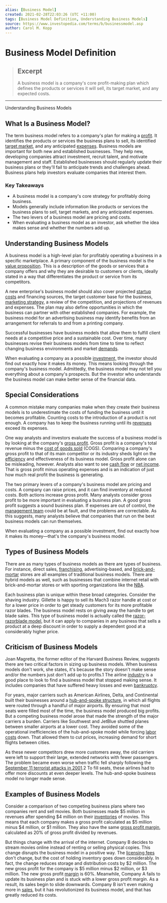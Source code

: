 ```yaml
---
alias: [Business Model]
created: 2021-02-28T22:03:26 (UTC +11:00)
tags: [Business Model Definition, Understanding Business Models]
source: https://www.investopedia.com/terms/b/businessmodel.asp
author: Carol M. Kopp
---
```


# Business Model Definition

> ## Excerpt
> A business model is a company's core profit-making plan which defines the products or services it will sell, its target market, and any expected costs.

---

Understanding Business Models
## What Is a Business Model?

The term business model refers to a company's plan for making a [profit](https://www.investopedia.com/terms/p/profit.asp). It identifies the products or services the business plans to sell, its identified [target market](https://www.investopedia.com/terms/t/target-market.asp), and any anticipated [expenses](https://www.investopedia.com/terms/e/expense.asp). Business models are important for both new and established businesses. They help new, developing companies attract investment, recruit talent, and motivate management and staff. Established businesses should regularly update their business plans or they'll fail to anticipate trends and challenges ahead. Business plans help investors evaluate companies that interest them.

### Key Takeaways

-   A business model is a company's core strategy for profitably doing business.
-   Models generally include information like products or services the business plans to sell, target markets, and any anticipated expenses.
-   The two levers of a business model are pricing and costs.
-   When evaluating a business model as an investor, ask whether the idea makes sense and whether the numbers add up.

## Understanding Business Models

A business model is a high-level plan for profitably operating a business in a specific marketplace. A primary component of the business model is the [value proposition](https://www.investopedia.com/terms/v/valueproposition.asp). This is a description of the goods or services that a company offers and why they are desirable to customers or clients, ideally stated in a way that differentiates the product or service from its competitors.

A new enterprise's business model should also cover projected [startup costs](https://www.investopedia.com/articles/pf/09/business-startup-costs.asp) and financing sources, the target customer base for the business, [marketing strategy](https://www.investopedia.com/terms/m/marketing-strategy.asp), a review of the competition, and projections of revenues and expenses. The plan may also define opportunities in which the business can partner with other established companies. For example, the business model for an advertising business may identify benefits from an arrangement for referrals to and from a printing company.

Successful businesses have business models that allow them to fulfill client needs at a competitive price and a sustainable cost. Over time, many businesses revise their business models from time to time to reflect changing business environments and market [demands](https://www.investopedia.com/terms/d/demand.asp).

When evaluating a company as a possible [investment,](https://www.investopedia.com/terms/i/investment.asp) the investor should find out exactly how it makes its money. This means looking through the company's business model. Admittedly, the business model may not tell you everything about a company's prospects. But the investor who understands the business model can make better sense of the financial data.

## Special Considerations

A common mistake many companies make when they create their business models is to underestimate the costs of funding the business until it becomes profitable. Counting costs to the introduction of a product is not enough. A company has to keep the business running until its [revenues](https://www.investopedia.com/terms/r/revenue.asp) exceed its expenses.

One way analysts and investors evaluate the success of a business model is by looking at the company's [gross profit](https://www.investopedia.com/terms/g/grossprofit.asp). Gross profit is a company's total revenue minus the [cost of goods sold](https://www.investopedia.com/terms/c/cogs.asp) (COGS). Comparing a company's gross profit to that of its main competitor or its industry sheds light on the [efficiency](https://www.investopedia.com/terms/e/efficiency.asp) and effectiveness of its business model. Gross profit alone can be misleading, however. Analysts also want to see [cash flow](https://www.investopedia.com/terms/c/cashflow.asp) or [net income](https://www.investopedia.com/terms/n/netincome.asp). That is gross profit minus operating expenses and is an indication of just how much real profit the business is generating.

The two primary levers of a company's business model are pricing and costs. A company can raise prices, and it can find inventory at reduced costs. Both actions increase gross profit. Many analysts consider gross profit to be more important in evaluating a business plan. A good gross profit suggests a sound business plan. If expenses are out of control, the [management team](https://www.investopedia.com/articles/basics/03/022803.asp) could be at fault, and the problems are correctable. As this suggests, many analysts believe that companies that run on the best business models can run themselves.

When evaluating a company as a possible investment, find out exactly how it makes its money—that's the company's business model.

## Types of Business Models

There are as many types of business models as there are types of business. For instance, direct sales, [franchising](https://www.investopedia.com/terms/f/franchise.asp), advertising-based, and [brick-and-mortar](https://www.investopedia.com/terms/b/brickandmortar.asp) stores are all examples of traditional business models. There are hybrid models as well, such as businesses that combine internet retail with brick-and-mortar stores or with sporting organizations like the [NBA](https://www.investopedia.com/articles/investing/070715/nbas-business-model.asp).

Each business plan is unique within these broad categories. Consider the shaving industry. Gillette is happy to sell its Mach3 razor handle at cost or for a lower price in order to get steady customers for its more profitable razor blades. The business model rests on giving away the handle to get blade sales. This type of business model is actually called the [razor-razorblade model](https://www.investopedia.com/terms/r/razor-razorblademodel.asp), but it can apply to companies in any business that sells a product at a deep discount in order to supply a dependent good at a considerably higher price.

## Criticism of Business Models

Joan Magretta, the former editor of the Harvard Business Review, suggests there are two critical factors in sizing up business models. When business models don't work, she states, it's because the story doesn't make sense and/or the numbers just don't add up to profits.1 The airline [industry](https://www.investopedia.com/terms/i/industry.asp) is a good place to look to find a business model that stopped making sense. It includes companies that have suffered heavy losses and even [bankruptcy](https://www.investopedia.com/terms/b/bankruptcy.asp).

For years, major carriers such as American Airlines, Delta, and Continental built their businesses around a [hub-and-spoke structure](https://www.investopedia.com/terms/h/hub_and_spoke_structure.asp), in which all flights were routed through a handful of major airports. By ensuring that most seats were filled most of the time, the business model produced big profits. But a competing business model arose that made the strength of the major carriers a burden. Carriers like Southwest and JetBlue shuttled planes between smaller airports at a lower cost. They avoided some of the operational inefficiencies of the hub-and-spoke model while forcing [labor costs](https://www.investopedia.com/terms/c/cost-of-labor.asp) down. That allowed them to cut prices, increasing demand for short flights between cities.

As these newer competitors drew more customers away, the old carriers were left to support their large, extended networks with fewer passengers. The problem became even worse when traffic fell sharply following the [September 11 terrorist attacks in 2001](https://www.investopedia.com/financial-edge/0911/the-impact-of-september-11-on-business.aspx).2 To fill seats, these airlines had to offer more discounts at even deeper levels. The hub-and-spoke business model no longer made sense.

## Examples of Business Models

Consider a comparison of two competing business plans where two companies rent and sell movies. Both businesses made $5 million in revenues after spending $4 million on their [inventories](https://www.investopedia.com/terms/i/inventory.asp) of movies. This means that each company makes a gross profit calculated as $5 million minus $4 million, or $1 million. They also have the same [gross profit margin](https://www.investopedia.com/terms/g/gross_profit_margin.asp), calculated as 20% of gross profit divided by revenues.

But things change with the arrival of the internet. Company B decides to stream movies online instead of renting or selling physical copies. This change disrupts the business model in a positive way. The [licensing fees](https://www.investopedia.com/terms/l/licensing-fee.asp) don't change, but the cost of holding inventory goes down considerably. In fact, the change reduces storage and distribution costs by $2 million. The new gross profit for the company is $5 million minus $2 million, or $3 million. The new gross profit [margin](https://www.investopedia.com/terms/m/margin.asp) is 60%. Meanwhile, Company A fails to update its business plan and is stuck with a lower gross profit margin. As a result, its sales begin to slide downwards. Company B isn't even making more in [sales](https://www.investopedia.com/terms/s/sale.asp), but it has revolutionized its business model, and that has greatly reduced its costs.
